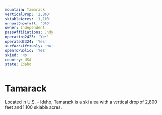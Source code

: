 ```yaml
---
mountain: Tamarack
verticalDrop: '2,800'
skiableAcres: '1,100'
annualSnowfall: '300'
owner: Independent
passAffiliations: Indy
operating2425: 'Yes'
operated2324: 'Yes'
surfaceLiftsOnly: 'No'
openToPublic: 'Yes'
skied: 'No'
country: USA
state: Idaho
---
```


# Tamarack

Located in U.S. - Idaho, Tamarack is a ski area with a vertical drop of 2,800 feet and 1,100 skiable acres.
